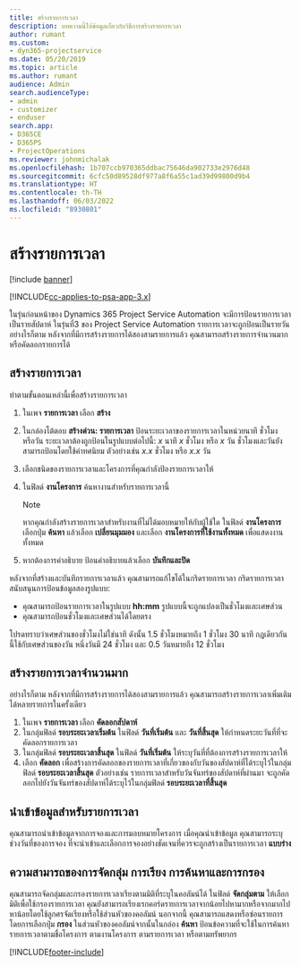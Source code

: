 ```yaml
---
title: สร้างรายการเวลา
description: บทความนี้ให้ข้อมูลเกี่ยวกับวิธีการสร้างรายการเวลา
author: rumant
ms.custom:
- dyn365-projectservice
ms.date: 05/20/2019
ms.topic: article
ms.author: rumant
audience: Admin
search.audienceType:
- admin
- customizer
- enduser
search.app:
- D365CE
- D365PS
- ProjectOperations
ms.reviewer: johnmichalak
ms.openlocfilehash: 1b707ccb970365ddbac75646da902733e2976d48
ms.sourcegitcommit: 6cfc50d89528df977a8f6a55c1ad39d99800d9b4
ms.translationtype: HT
ms.contentlocale: th-TH
ms.lasthandoff: 06/03/2022
ms.locfileid: "8930801"
---
```

# <a name="create-time-entries"></a>สร้างรายการเวลา

[!include [banner](../includes/psa-now-project-operations.md)]

[!INCLUDE[cc-applies-to-psa-app-3.x](../includes/cc-applies-to-psa-app-3x.md)]

ในรุ่นก่อนหน้าของ Dynamics 365 Project Service Automation จะมีการป้อนรายการเวลาเป็นรายสัปดาห์ ในรุ่นที่3 ของ Project Service Automation รายการเวลาจะถูกป้อนเป็นรายวัน อย่างไรก็ตาม หลังจากที่มีการสร้างรายการได้สองสามรายการแล้ว คุณสามารถสร้างรายการจำนวนมากหรือคัดลอกรายการได้

## <a name="create-a-time-entry"></a>สร้างรายการเวลา

ทำตามขั้นตอนเหล่านี้เพื่อสร้างรายการเวลา

1. ในเพจ **รายการเวลา** เลือก **สร้าง**
2. ในกล่องโต้ตอบ **สร้างด่วน: รายการเวลา** ป้อนระยะเวลาของรายการเวลาในหน่วยนาที ชั่วโมง หรือวัน ระยะเวลาต้องถูกป้อนในรูปแบบต่อไปนี้: *x* นาที *x* ชั่วโมง หรือ *x* วัน ชั่วโมงและวันยังสามารถป้อนโดยใช้ค่าทศนิยม ตัวอย่างเช่น *x.x* ชั่วโมง หรือ *x.x* วัน
3. เลือกชนิดของรายการเวลาและโครงการที่คุณกำลังป้องรายการเวลาให้
4. ในฟิลด์ **งานโครงการ** ค้นหางานสำหรับรายการเวลานี้

    > [!NOTE]
    > หากคุณกำลังสร้างรายการเวลาสำหรับงานที่ไม่ได้มอบหมายให้กับผู้ใช้ใด ในฟิลด์ **งานโครงการ** เลือกปุ่ม **ค้นหา** แล้วเลือก **เปลี่ยนมุมมอง** และเลือก **งานโครงการที่ใช้งานทั้งหมด** เพื่อแสดงงานทั้งหมด

5. หากต้องการคำอธิบาย ป้อนคำอธิบายแล้วเลือก **บันทึกและปิด**

หลังจากที่สร้างและบันทึกรายการเวลาแล้ว คุณสามารถแก้ไขได้ในกริดรายการเวลา กริดรายการเวลาสนับสนุนการป้อนข้อมูลสองรูปแบบ:

- คุณสามารถป้อนรายการเวลาในรูปแบบ **hh:mm** รูปแบบนี้จะถูกแปลงเป็นชั่วโมงและเศษส่วน
- คุณสามารถป้อนชั่วโมงและเศษส่วนได้โดยตรง

โปรดทราบว่าเศษส่วนของชั่วโมงไม่ใช่นาที ดังนั้น 1.5 ชั่วโมงหมายถึง 1 ชั่วโมง 30 นาที กฎเดียวกันนี้ใช้กับเศษส่วนของวัน หนึ่งวันมี 24 ชั่วโมง และ 0.5 วันหมายถึง 12 ชั่วโมง

## <a name="bulk-create-time-entries"></a>สร้างรายการเวลาจำนวนมาก

อย่างไรก็ตาม หลังจากที่มีการสร้างรายการได้สองสามรายการแล้ว คุณสามารถสร้างรายการเวลาเพิ่มเติมได้หลายรายการในครั้งเดียว

1. ในเพจ **รายการเวลา** เลือก **คัดลอกสัปดาห์**
2. ในกลุ่มฟิลด์ **รอบระยะเวลาเริ่มต้น** ในฟิลด์ **วันที่เริ่มต้น** และ **วันที่สิ้นสุด** ให้กำหนดระยะวันที่ที่จะคัดลอกรายการเวลา
3. ในกลุ่มฟิลด์ **รอบระยะเวลาสิ้นสุด** ในฟิลด์ **วันที่เริ่มต้น** ให้ระบุวันที่ที่ต้องการสร้างรายการเวลาให้
4. เลือก **คัดลอก** เพื่อสร้างการคัดลอกของรายการเวลาที่เกี่ยวของกับวันของสัปดาห์ที่ได้ระบุไว้ในกลุ่มฟิลด์ **รอบระยะเวลาสิ้นสุด** ตัวอย่างเช่น รายการเวลาสำหรับวันจันทร์ของสัปดาห์ที่ผ่านมา จะถูกคัดลอกไปยังวันจันทร์ของสัปดาห์ได้ระบุไว้ในกลุ่มฟิลด์ **รอบระยะเวลาที่สิ้นสุด**

## <a name="import-data-for-time-entries"></a>นำเข้าข้อมูลสำหรับรายการเวลา

คุณสามารถนำเข้าข้อมูลจากการจองและการมอบหมายโครงการ เมื่อคุณนำเข้าข้อมูล คุณสามารถระบุช่วงวันที่ของการจอง ที่จะนำเข้าและเลือกการจองอย่างชัดเจนที่ควรจะถูกสร้างเป็นรายการเวลา **แบบร่าง**

## <a name="group-by-sort-search-and-filter-capabilities"></a>ความสามารถของการจัดกลุ่ม การเรียง การค้นหาและการกรอง

คุณสามารถจัดกลุ่มและกรองรายการเวลาเรียงตามมิติที่ระบุในคอลัมน์ได้ ในฟิลด์ **จัดกลุ่มตาม** ให้เลือกมิติเพื่อใช้กรองรายการเวลา คุณยังสามารถเรียงเรกคอร์ดรายการเวลาจากน้อยไปหามากหรือจากมากไปหาน้อยโดยใช้ลูกศรจัดเรียงหรือใช้ส่วนหัวของคอลัมน์ นอกจากนี้ คุณสามารถแสดงหรือซ่อนรายการโดยการเลือกปุ่ม **กรอง** ในส่วนหัวของคอลัมน์จากนั้นในกล่อง **ค้นหา** ป้อนข้อความที่จะใช้ในการค้นหารายการเวลาตามชื่อโครงการ ตามงานโครงการ ตามรายการเวลา หรือตามทรัพยากร


[!INCLUDE[footer-include](../includes/footer-banner.md)]

